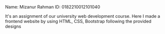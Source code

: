 Name: Mizanur Rahman
ID: 0182210012101040

It's an assignment of our university web development course. Here I made a frontend website by using HTML, CSS, Bootstrap following the provided designs
